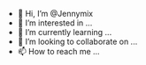 - 👋 Hi, I’m @Jennymix
- 👀 I’m interested in ...
- 🌱 I’m currently learning ...
- 💞️ I’m looking to collaborate on ...
- 📫 How to reach me ...

<!---
Jennymix/Jennymix is a ✨ special ✨ repository because its `README.md` (this file) appears on your GitHub profile.
You can click the Preview link to take a look at your changes.
--->
